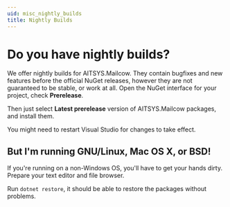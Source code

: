 ```yaml
---
uid: misc_nightly_builds
title: Nightly Builds
---
```


# Do you have nightly builds?

We offer nightly builds for AITSYS.Mailcow. They contain bugfixes and new features before the official NuGet releases, however they are
not guaranteed to be stable, or work at all.
Open the NuGet interface for your project, check **Prerelease**.

Then just select **Latest prerelease** version of AITSYS.Mailcow packages, and install them.

You might need to restart Visual Studio for changes to take effect.

## But I'm running GNU/Linux, Mac OS X, or BSD!

If you're running on a non-Windows OS, you'll have to get your hands dirty. Prepare your text editor and file browser.

Run `dotnet restore`, it should be able to restore the packages without problems.
